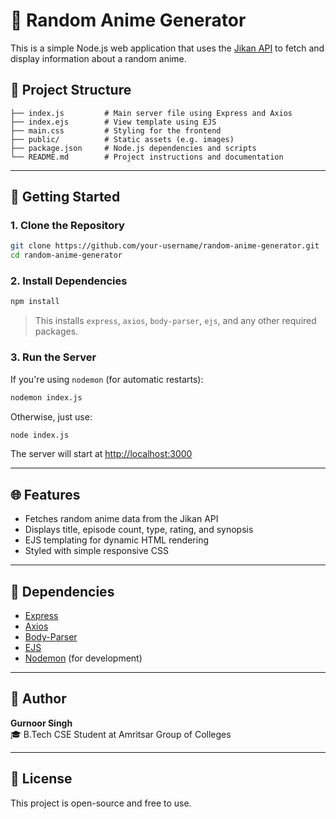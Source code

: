 # 🎌 Random Anime Generator

This is a simple Node.js web application that uses the [Jikan API](https://jikan.moe) to fetch and display information about a random anime.

## 📁 Project Structure

```
├── index.js         # Main server file using Express and Axios
├── index.ejs        # View template using EJS
├── main.css         # Styling for the frontend
├── public/          # Static assets (e.g. images)
├── package.json     # Node.js dependencies and scripts
└── README.md        # Project instructions and documentation
```

---

## 🚀 Getting Started

### 1. Clone the Repository

```bash
git clone https://github.com/your-username/random-anime-generator.git
cd random-anime-generator
```

### 2. Install Dependencies

```bash
npm install
```

> This installs `express`, `axios`, `body-parser`, `ejs`, and any other required packages.

### 3. Run the Server

If you're using `nodemon` (for automatic restarts):

```bash
nodemon index.js
```

Otherwise, just use:

```bash
node index.js
```

The server will start at [http://localhost:3000](http://localhost:3000)

---

## 🌐 Features

- Fetches random anime data from the Jikan API
- Displays title, episode count, type, rating, and synopsis
- EJS templating for dynamic HTML rendering
- Styled with simple responsive CSS

---

## 🧰 Dependencies

- [Express](https://www.npmjs.com/package/express)
- [Axios](https://www.npmjs.com/package/axios)
- [Body-Parser](https://www.npmjs.com/package/body-parser)
- [EJS](https://www.npmjs.com/package/ejs)
- [Nodemon](https://www.npmjs.com/package/nodemon) (for development)

---

## 👤 Author

**Gurnoor Singh**  
🎓 B.Tech CSE Student at Amritsar Group of Colleges

---

## 📄 License

This project is open-source and free to use.
